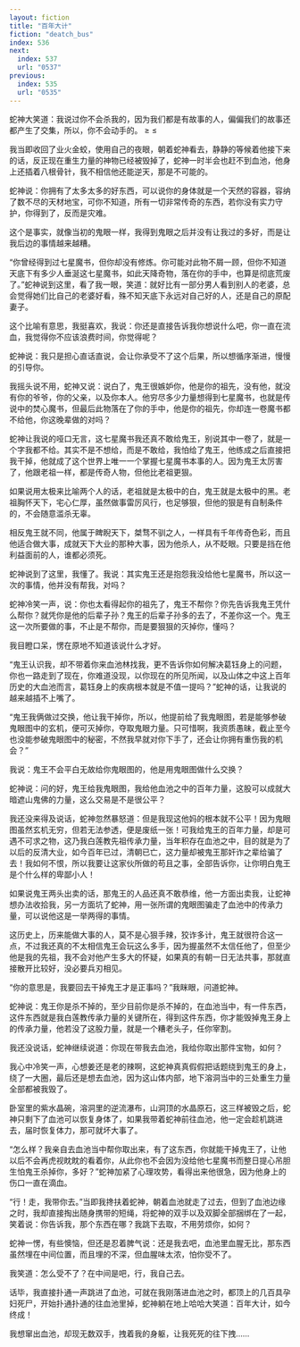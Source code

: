 ```yaml
---
layout: fiction
title: "百年大计"
fiction: "deatch_bus"
index: 536
next:
  index: 537
  url: "0537"
previous:
  index: 535
  url: "0535"
---
```

蛇神大笑道：我说过你不会杀我的，因为我们都是有故事的人，偏偏我们的故事还都产生了交集，所以，你不会动手的。 ≥ ≤

我当即收回了业火金蛟，使用自己的夜眼，朝着蛇神看去，静静的等候着他接下来的话，反正现在重生力量的神物已经被毁掉了，蛇神一时半会也赶不到血池，他身上还插着八根骨针，我不相信他还能逆天，那是不可能的。

蛇神说：你拥有了太多太多的好东西，可以说你的身体就是一个天然的容器，容纳了数不尽的天材地宝，可你不知道，所有一切非常传奇的东西，若你没有实力守护，你得到了，反而是灾难。

这个是事实，就像当初的鬼眼一样，我得到鬼眼之后并没有让我过的多好，而是让我后边的事情越来越糟。

“你曾经得到过七星魔书，但你却没有修炼。你可能对此物不屑一顾，但你不知道天底下有多少人垂涎这七星魔书，如此天降奇物，落在你的手中，也算是彻底荒废了。”蛇神说到这里，看了我一眼，笑道：就好比有一部分男人看到别人的老婆，总会觉得她们比自己的老婆好看，殊不知天底下永远对自己好的人，还是自己的原配妻子。

这个比喻有意思，我挺喜欢，我说：你还是直接告诉我你想说什么吧，你一直在流血，我觉得你不应该浪费时间，你觉得呢？

蛇神说：我只是担心直话直说，会让你承受不了这个后果，所以想循序渐进，慢慢的引导你。

我摇头说不用，蛇神又说：说白了，鬼王很嫉妒你，他是你的祖先，没有他，就没有你的爷爷，你的父亲，以及你本人。他穷尽多少力量想得到七星魔书，也就是传说中的焚心魔书，但最后此物落在了你的手中，他是你的祖先，你却连一卷魔书都不给他，你这晚辈做的对吗？

蛇神让我说的哑口无言，这七星魔书我还真不敢给鬼王，别说其中一卷了，就是一个字我都不给。其实不是不想给，而是不敢给，我怕给了鬼王，他练成之后直接把我干掉，他就成了这个世界上唯一一个掌握七星魔书本事的人。因为鬼王太厉害了，他跟老祖一样，都是传奇人物，但他比老祖更狠。

如果说用太极来比喻两个人的话，老祖就是太极中的白，鬼王就是太极中的黑。老祖胸怀天下，宅心仁厚，虽然做事雷厉风行，也足够狠，但他的狠是有自制条件的，不会随意滥杀无辜。

相反鬼王就不同，他属于睥睨天下，桀骛不驯之人，一样具有千年传奇色彩，而且他适合做大事，成就天下大业的那种大事，因为他杀人，从不眨眼。只要是挡在他利益面前的人，谁都必须死。

蛇神说到了这里，我懂了。我说：其实鬼王还是抱怨我没给他七星魔书，所以这一次的事情，他并没有帮我，对吗？

蛇神冷笑一声，说：你也太看得起你的祖先了，鬼王不帮你？你先告诉我鬼王凭什么帮你？就凭你是他的后辈子孙？鬼王的后辈子孙多的去了，不差你这一个。鬼王这一次所要做的事，不止是不帮你，而是要狠狠的灭掉你，懂吗？

我目瞪口呆，愣在原地不知道该说什么才好。

“鬼王认识我，却不带着你来血池林找我，更不告诉你如何解决葛钰身上的问题，你也一路走到了现在，你难道没现，以你现在的所见所闻，以及山体之中这上百年历史的大血池而言，葛钰身上的疾病根本就是不值一提吗？”蛇神的话，让我说的越来越插不上嘴了。

“鬼王我俩做过交换，他让我干掉你，所以，他提前给了我鬼眼图，若是能够参破鬼眼图中的玄机，便可灭掉你，夺取鬼眼力量。只可惜啊，我资质愚昧，截止至今也没能参破鬼眼图中的秘密，不然我早就对你下手了，还会让你拥有重伤我的机会？”

我说：鬼王不会平白无故给你鬼眼图的，他是用鬼眼图做什么交换？

蛇神说：问的好，鬼王给我鬼眼图，我给他血池之中的百年力量，这股可以成就大暗遮山鬼佛的力量，这么交易是不是很公平？

我还没来得及说话，蛇神忽然暴怒道：但是我现这他妈的根本就不公平！因为鬼眼图虽然玄机无穷，但若无法参透，便是废纸一张！可我给鬼王的百年力量，却是可遇不可求之物，这乃我白莲教先祖传承力量，当年积存在血池之中，目的就是为了以后的反清大业，如今百年已过，清朝已亡，这力量却被鬼王那奸诈之辈给骗了去！我如何不恨，所以我要让这家伙所做的苟且之事，全部告诉你，让你明白鬼王是个什么样的卑鄙小人！

如果说鬼王两头出卖的话，那鬼王的人品还真不敢恭维，他一方面出卖我，让蛇神想办法收拾我，另一方面坑了蛇神，用一张所谓的鬼眼图骗走了血池中的传承力量，可以说他这是一举两得的事情。

这历史上，历来能做大事的人，莫不是心狠手辣，狡诈多计，鬼王就很符合这一点，不过我还真的不太相信鬼王会玩这么多手，因为握虽然不太信任他了，但至少他是我的先祖，我不会对他产生多大的怀疑，如果真的有朝一日无法共事，那就直接散开比较好，没必要兵刃相见。

“你的意思是，我要回去干掉鬼王才是正事吗？”我眯眼，问道蛇神。

蛇神说：鬼王你是杀不掉的，至少目前你是杀不掉的，在血池当中，有一件东西，这件东西就是我白莲教传承力量的关键所在，得到这件东西，你才能毁掉鬼王身上的传承力量，他若没了这股力量，就是一个糟老头子，任你宰割。

我还没说话，蛇神继续说道：你现在带我去血池，我给你取出那件宝物，如何？

我心中冷笑一声，心想姜还是老的辣啊，这蛇神真真假假把话题绕到鬼王的身上，绕了一大圈，最后还是想去血池，因为这山体内部，地下溶洞当中的三处重生力量全部都被我毁了。

卧室里的紫水晶碗，溶洞里的逆流瀑布，山洞顶的水晶原石，这三样被毁之后，蛇神只剩下了血池可以恢复身体了，如果我带着蛇神前往血池，他一定会趁机跳进去，届时恢复体力，那可就坏大事了。

“怎么样？我亲自去血池当中帮你取出来，有了这东西，你就能干掉鬼王了，让他以后不会再虎视眈眈的看着你，从此你也不会因为没给他七星魔书而整日提心吊胆生怕鬼王杀掉你，多好？”蛇神加紧了心理攻势，看得出来他很急，因为他身上的伤口一直在滴血。

“行！走，我带你去。”当即我搀扶着蛇神，朝着血池就走了过去，但到了血池边缘之时，我却直接掏出随身携带的短绳，将蛇神的双手以及双脚全部捆绑在了一起，笑着说：你告诉我，那个东西在哪？我跳下去取，不用劳烦你，如何？

蛇神一愣，有些懊恼，但还是忍着脾气说：还是我去吧，血池里血腥无比，那东西虽然埋在中间位置，而且埋的不深，但血腥味太浓，怕你受不了。

我笑道：怎么受不了？在中间是吧，行，我自己去。

话毕，我直接扑通一声跳进了血池，可就在我刚落进血池之时，都顶上的几百具孕妇死尸，开始扑通扑通的往血池里掉，蛇神躺在地上哈哈大笑道：百年大计，如今终成！

我想窜出血池，却现无数双手，拽着我的身躯，让我死死的往下拽……